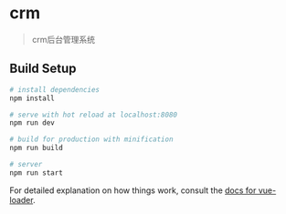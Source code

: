 # crm

> crm后台管理系统

## Build Setup

``` bash
# install dependencies
npm install

# serve with hot reload at localhost:8080
npm run dev

# build for production with minification
npm run build

# server
npm run start
```

For detailed explanation on how things work, consult the [docs for vue-loader](http://vuejs.github.io/vue-loader).
